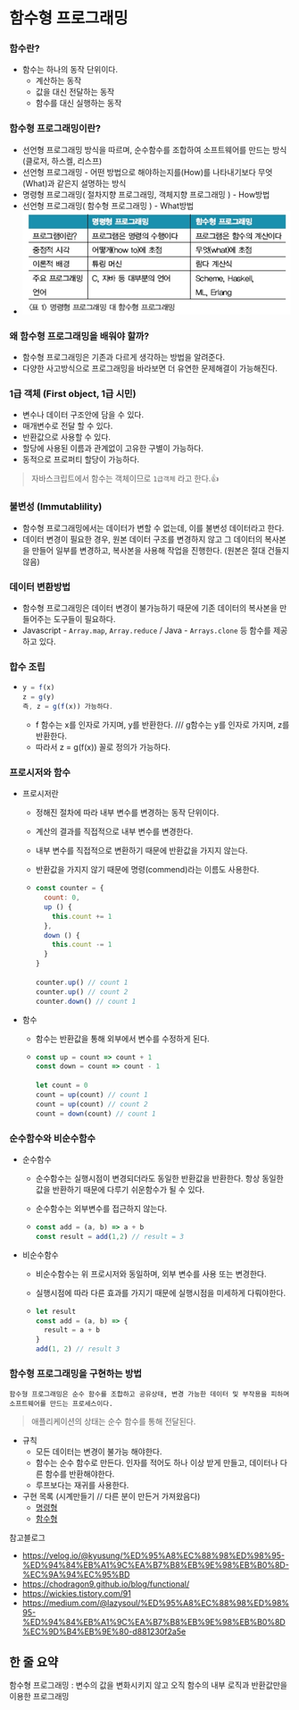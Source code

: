# 함수형 프로그래밍



### 함수란?

- 함수는 하나의 동작 단위이다.
  - 계산하는 동작
  - 값을 대신 전달하는 동작
  - 함수를 대신 실행하는 동작



### 함수형 프로그래밍이란?

- 선언형 프로그래밍 방식을 따르며, 순수함수를 조합하여 소프트웨어를 만드는 방식 (클로저, 하스켈, 리스프)
- 선언형 프로그래밍 - 어떤 방법으로 해야하는지를(How)를 나타내기보다 무엇(What)과 같은지 설명하는 방식
- 명령형 프로그래밍( 절차지향 프로그래밍, 객체지향 프로그래밍 ) - How방법
- 선언형 프로그래밍( 함수형 프로그래밍 ) - What방법
- ![functional-programming-1](https://github.com/Songwonseok/CS-Study/blob/main/CommonSense/images/functional-programming-1.jpg?raw=true)



### 왜 함수형 프로그래밍을 배워야 할까?

- 함수형 프로그래밍은 기존과 다르게 생각하는 방법을 알려준다. 
- 다양한 사고방식으로 프로그래밍을 바라보면 더 유연한 문제해결이 가능해진다.



### 1급 객체 (First object, 1급 시민)

- 변수나 데이터 구조안에 담을 수 있다.
- 매개변수로 전달 할 수 있다.
- 반환값으로 사용할 수 있다.
- 할당에 사용된 이름과 관계없이 고유한 구별이 가능하다.
- 동적으로 프로퍼티 할당이 가능하다.

> 자바스크립트에서 함수는 객체이므로 ```1급객체``` 라고 한다.:+1:



### 불변성 (Immutablility)

- 함수형 프로그래밍에서는 데이터가 변할 수 없는데, 이를 불변성 데이터라고 한다.
- 데이터 변경이 필요한 경우, 원본 데이터 구조를 변경하지 않고 그 데이터의 복사본을 만들어 일부를 변경하고, 복사본을 사용해 작업을 진행한다. (원본은 절대 건들지 않음)



### 데이터 변환방법

- 함수형 프로그래밍은 데이터 변경이 불가능하기 때문에 기존 데이터의 복사본을 만들어주는 도구들이 필요하다.
- Javascript - ```Array.map```, ```Array.reduce```  /  Java - ```Arrays.clone``` 등 함수를 제공하고 있다.



### 합수 조립

- ```javascript
  y = f(x)
  z = g(y)
  즉, z = g(f(x)) 가능하다.
  ```

  - f 함수는 x를 인자로 가지며, y를 반환한다. /// g함수는 y를 인자로 가지며, z를  반환한다.
  - 따라서 z = g(f(x)) 꼴로 정의가 가능하다.



### 프로시저와 함수

- 프로시저란

  - 정해진 절차에 따라 내부 변수를 변경하는 동작 단위이다.

  - 계산의 결과를 직접적으로 내부 변수를 변경한다.

  - 내부 변수를 직접적으로 변환하기 때문에 반환값을 가지지 않는다.

  - 반환값을 가지지 않기 때문에 명령(commend)라는 이름도 사용한다.

  - ```javascript
    const counter = {
      count: 0,
      up () {
        this.count += 1 
      },
      down () {
        this.count -= 1
      }
    }
    
    counter.up() // count 1
    counter.up() // count 2
    counter.down() // count 1
    ```

- 함수

  - 함수는 반환값을 통해 외부에서 변수를 수정하게 된다.

  - ```javascript
    const up = count => count + 1
    const down = count => count - 1
    
    let count = 0
    count = up(count) // count 1
    count = up(count) // count 2
    count = down(count) // count 1
    ```



### 순수함수와 비순수함수

- 순수함수

  - 순수함수는 실행시점이 변경되더라도 동일한 반환값을 반환한다. 항상 동일한 값을 반환하기 때문에 다루기 쉬운함수가 될 수 있다.

  - 순수함수는 외부변수를 접근하지 않는다.

  - ```javascript
    const add = (a, b) => a + b
    const result = add(1,2) // result = 3
    ```

- 비순수함수

  - 비순수함수는 위 프로시저와 동일하며, 외부 변수를 사용 또는 변경한다.

  - 실행시점에 따라 다른 효과를 가지기 때문에 실행시점을 미세하게 다뤄야한다.

  - ```javascript
    let result
    const add = (a, b) => {
      result = a + b
    }
    add(1, 2) // result 3
    ```



### 함수형 프로그래밍을 구현하는 방법

```함수형 프로그래밍은 순수 함수를 조합하고 공유상태, 변경 가능한 데이터 및 부작용을 피하며 소프트웨어를 만드는 프로세스이다.```

> 애플리케이션의 상태는 순수 함수를 통해 전달된다.

- 규칙
  - 모든 데이터는 변경이 불가능 해야한다.
  - 함수는 순수 함수로 만든다. 인자를 적어도 하나 이상 받게 만들고, 데이터나 다른 함수를 반환해야한다.
  - 루프보다는 재귀를 사용한다.
- 구현 목록 (시계만들기 // 다른 분이 만든거 가져왔음다)
  - [명령형](https://codesandbox.io/s/p31lpm0q5x)
  - [함수형](https://codesandbox.io/s/7wqn2j3wmq)



참고블로그

- https://velog.io/@kyusung/%ED%95%A8%EC%88%98%ED%98%95-%ED%94%84%EB%A1%9C%EA%B7%B8%EB%9E%98%EB%B0%8D-%EC%9A%94%EC%95%BD
- https://chodragon9.github.io/blog/functional/
- https://wickies.tistory.com/91
- https://medium.com/@lazysoul/%ED%95%A8%EC%88%98%ED%98%95-%ED%94%84%EB%A1%9C%EA%B7%B8%EB%9E%98%EB%B0%8D%EC%9D%B4%EB%9E%80-d881230f2a5e



## 한 줄 요약

함수형 프로그래밍 : 변수의 값을 변화시키지 않고 오직 함수의 내부 로직과 반환값만을 이용한 프로그래밍